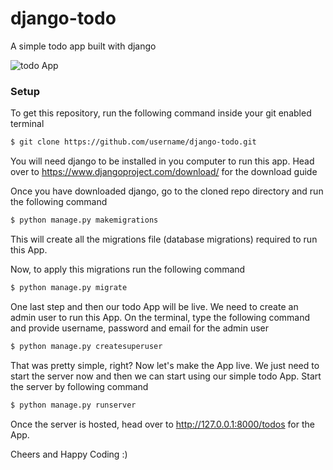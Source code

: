 # django-todo
A simple todo app built with django

![todo App](https://raw.githubusercontent.com/shreys7/django-todo/develop/staticfiles/todoApp.png)
### Setup
To get this repository, run the following command inside your git enabled terminal
```bash
$ git clone https://github.com/username/django-todo.git
```
You will need django to be installed in you computer to run this app. Head over to https://www.djangoproject.com/download/ for the download guide

Once you have downloaded django, go to the cloned repo directory and run the following command

```bash
$ python manage.py makemigrations
```

This will create all the migrations file (database migrations) required to run this App.

Now, to apply this migrations run the following command
```bash
$ python manage.py migrate
```

One last step and then our todo App will be live. We need to create an admin user to run this App. On the terminal, type the following command and provide username, password and email for the admin user
```bash
$ python manage.py createsuperuser
```

That was pretty simple, right? Now let's make the App live. We just need to start the server now and then we can start using our simple todo App. Start the server by following command

```bash
$ python manage.py runserver
```

Once the server is hosted, head over to http://127.0.0.1:8000/todos for the App.

Cheers and Happy Coding :)
